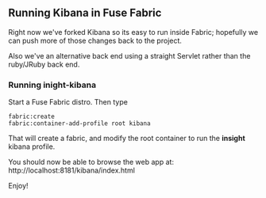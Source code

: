 ## Running Kibana in Fuse Fabric

Right now we've forked Kibana so its easy to run inside Fabric; hopefully we can push more of those changes back to the project.

Also we've an alternative back end using a straight Servlet rather than the ruby/JRuby back end.

### Running inight-kibana

Start a Fuse Fabric distro. Then type

    fabric:create
    fabric:container-add-profile root kibana

That will create a fabric, and modify the root container to run the **insight** kibana profile.

You should now be able to browse the web app at: http://localhost:8181/kibana/index.html

Enjoy!
